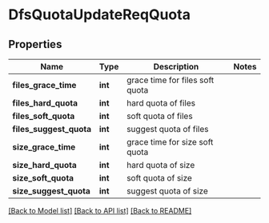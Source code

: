 # DfsQuotaUpdateReqQuota

## Properties
Name | Type | Description | Notes
------------ | ------------- | ------------- | -------------
**files_grace_time** | **int** | grace time for files soft quota | 
**files_hard_quota** | **int** | hard quota of files | 
**files_soft_quota** | **int** | soft quota of files | 
**files_suggest_quota** | **int** | suggest quota of files | 
**size_grace_time** | **int** | grace time for size soft quota | 
**size_hard_quota** | **int** | hard quota of size | 
**size_soft_quota** | **int** | soft quota of size | 
**size_suggest_quota** | **int** | suggest quota of size | 

[[Back to Model list]](../README.md#documentation-for-models) [[Back to API list]](../README.md#documentation-for-api-endpoints) [[Back to README]](../README.md)


